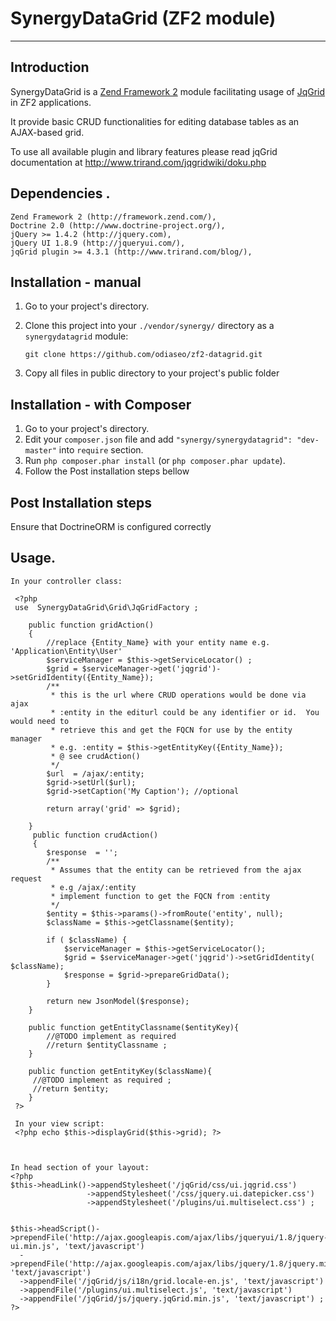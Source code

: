 SynergyDataGrid (ZF2 module)
===========================

-------------------------------------------------

Introduction
------------


SynergyDataGrid is a [Zend Framework 2](http://framework.zend.com/zf2) module facilitating usage of [JqGrid](http://www.trirand.com/blog/) in ZF2 applications.

It provide basic CRUD functionalities for editing  database tables as an AJAX-based grid.

To use all available plugin and library features please read jqGrid documentation at http://www.trirand.com/jqgridwiki/doku.php

Dependencies .
---------------
    Zend Framework 2 (http://framework.zend.com/),
    Doctrine 2.0 (http://www.doctrine-project.org/),
    jQuery >= 1.4.2 (http://jquery.com),
    jQuery UI 1.8.9 (http://jqueryui.com/),
    jqGrid plugin >= 4.3.1 (http://www.trirand.com/blog/),

Installation - manual
---------------------

1.   Go to your project's directory.
2.   Clone this project into your `./vendor/synergy/` directory as a `synergydatagrid` module:

     `git clone https://github.com/odiaseo/zf2-datagrid.git`
3. Copy all files in public directory to your project's public folder

Installation - with Composer
----------------------------

1.   Go to your project's directory.
2.   Edit your `composer.json` file and add `"synergy/synergydatagrid": "dev-master"` into `require` section.
3.   Run `php composer.phar install` (or `php composer.phar update`).
4.   Follow the Post installation steps bellow

Post Installation steps
------------------------------
Ensure that DoctrineORM is configured correctly

Usage.
--------------------
    In your controller class:

     <?php
	 use  SynergyDataGrid\Grid\JqGridFactory ;

        public function gridAction()
        {
			//replace {Entity_Name} with your entity name e.g. 'Application\Entity\User'
            $serviceManager = $this->getServiceLocator() ;
            $grid = $serviceManager->get('jqgrid')->setGridIdentity({Entity_Name});
            /**
             * this is the url where CRUD operations would be done via ajax
             * :entity in the editurl could be any identifier or id.  You would need to
             * retrieve this and get the FQCN for use by the entity manager
             * e.g. :entity = $this->getEntityKey({Entity_Name});
             * @ see crudAction()
             */
            $url  = /ajax/:entity;
            $grid->setUrl($url);
            $grid->setCaption('My Caption'); //optional

			return array('grid' => $grid);

        }
         public function crudAction()
         {
            $response  = '';
            /**
             * Assumes that the entity can be retrieved from the ajax request
             * e.g /ajax/:entity
             * implement function to get the FQCN from :entity
             */
            $entity = $this->params()->fromRoute('entity', null);
            $className = $this->getClassname($entity);

            if ( $className) {
                $serviceManager = $this->getServiceLocator();
                $grid = $serviceManager->get('jqgrid')->setGridIdentity( $className);
                $response = $grid->prepareGridData();
            }

            return new JsonModel($response);
        }

        public function getEntityClassname($entityKey){
            //@TODO implement as required
            //return $entityClassname ;
        }

        public function getEntityKey($className){
         //@TODO implement as required ;
         //return $entity;
        }
     ?>

     In your view script:
     <?php echo $this->displayGrid($this->grid); ?>



    In head section of your layout:
    <?php
    $this->headLink()->appendStylesheet('/jqGrid/css/ui.jqgrid.css')
                     ->appendStylesheet('/css/jquery.ui.datepicker.css')
                     ->appendStylesheet('/plugins/ui.multiselect.css') ;


    $this->headScript()->prependFile('http://ajax.googleapis.com/ajax/libs/jqueryui/1.8/jquery-ui.min.js', 'text/javascript')
      ->prependFile('http://ajax.googleapis.com/ajax/libs/jquery/1.8/jquery.min.js', 'text/javascript')
      ->appendFile('/jqGrid/js/i18n/grid.locale-en.js', 'text/javascript')
      ->appendFile('/plugins/ui.multiselect.js', 'text/javascript')
      ->appendFile('/jqGrid/js/jquery.jqGrid.min.js', 'text/javascript') ;
    ?>